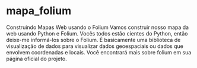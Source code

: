 # mapa_folium
Construindo Mapas Web usando o Folium Vamos construir nosso mapa da web usando Python e Folium. Vocês todos estão cientes do Python, então deixe-me informá-los sobre o Folium.     É basicamente uma biblioteca de visualização de dados para visualizar dados geoespaciais ou dados que envolvem coordenadas e locais. Você encontrará mais sobre folium em sua página oficial do projeto. 

